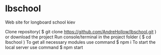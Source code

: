# lbschool
Web site for longboard school kiev

Clone repository( $ git clone https://github.com/AndreHollow/lbschool.git ) or download the project
Run console/terminal in the project folder ( $ cd lbschool )
To get all necessary modules use command $ npm i
To start the local server use command $ npm start
